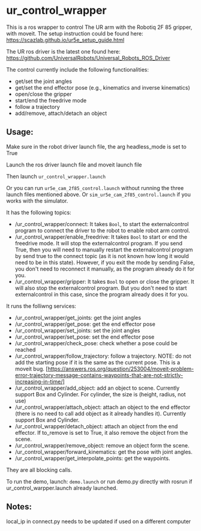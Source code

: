 # ur_control_wrapper

This is a ros wrapper to control The UR arm with the Robotiq 2F 85 gripper, with moveit. The setup instruction could be found here: <https://scazlab.github.io/ur5e_setup_guide.html>

The UR ros driver is the latest one found here: <https://github.com/UniversalRobots/Universal_Robots_ROS_Driver>

The control currently include the following functionalities:

- get/set the joint angles
- get/set the end effector pose (e.g., kinematics and inverse kinematics)
- open/close the gripper
- start/end the freedrive mode
- follow a trajectory
- add/remove, attach/detach an object

## Usage:

Make sure in the robot driver launch file, the arg headless_mode is set to True

Launch the ros driver launch file and moveit launch file

Then launch `ur_control_wrapper.launch` 

Or you can run `ur5e_cam_2f85_control.launch` without running the three launch files mentioned above. Or `sim_ur5e_cam_2f85_control.launch` if you works with the simulator.

It has the following topics:

- /ur_control_wrapper/connect: It takes `Bool`, to start the externalcontrol program to connect the driver to the robot to enable robot arm control.
- /ur_control_wrapper/enable_freedrive: It takes `Bool` to start or end the freedrive mode. It will stop the externalcontrol program. If you send True, then you will need to manually restart the externalcontrol program by send true to the connect topic (as it is not known how long it would need to be in this state). However, if you exit the mode by sending False, you don't need to reconnect it manually, as the program already do it for you.
- /ur_control_wrapper/gripper: It takes `Bool` to open or close the gripper. It will also stop the externalcontrol program. But you don't need to start externalcontrol in this case, since the program already does it for you.

It runs the folliwng services:

- /ur_control_wrapper/get_joints: get the joint angles
- /ur_control_wrapper/get_pose: get the end effector pose
- /ur_control_wrapper/set_joints: set the joint angles
- /ur_control_wrapper/set_pose: set the end effector pose
- /ur_control_wrapper/check_pose: check whether a pose could be reached
- /ur_control_wrapper/follow_trajectory: follow a trajectory. NOTE: do not add the starting pose if it is the same as the current pose. This is a moveit bug. [https://answers.ros.org/question/253004/moveit-problem-error-trajectory-message-contains-waypoints-that-are-not-strictly-increasing-in-time/]
- /ur_control_wrapper/add_object: add an object to scene. Currently support Box and Cylinder. For cylinder, the size is (height, radius, not use)
- /ur_control_wrapper/attach_object: attach an object to the end effector (there is no need to call add object as it already handles it). Currently support Box and Cylinder.
- /ur_control_wrapper/detach_object: attach an object from the end effector. If to_remove is set to True, it also remove the object from the scene.
- /ur_control_wrapper/remove_object: remove an object form the scene.
- /ur_control_wrapper/forward_kinematics: get the pose with joint angles.
- /ur_control_wrapper/get_interpolate_points: get the waypoints.

They are all blocking calls.

To run the demo, launch: `demo.launch` or run demo.py directly with rosrun if ur_control_warpper.launch already launched.

## Notes:

local_ip in connect.py needs to be updated if used on a different computer
